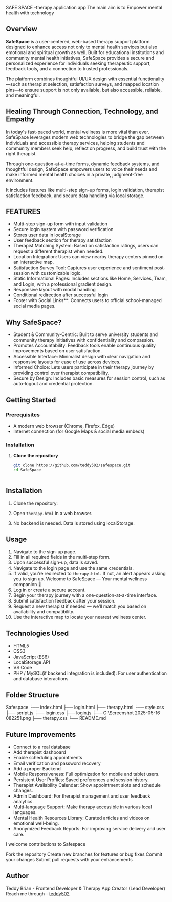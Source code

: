 SAFE SPACE -therapy application app
The main aim is to Empower mental health with technology
## Overview
**SafeSpace** is a user-centered, web-based therapy support platform designed to enhance access  not only to mental health services but also emotional and spiritual growth as well. Built for educational institutions and community mental health initiatives, SafeSpace provides a secure and personalized experience for individuals seeking therapeutic support, feedback tools, and a connection to trusted professionals.

The platform combines thoughtful UI/UX design with essential functionality—such as therapist selection, satisfaction surveys, and mapped location pins—to ensure support is not only available, but also accessible, reliable, and meaningful.

## Healing Through Connection, Technology, and Empathy
In today's fast-paced world, mental wellness is more vital than ever. SafeSpace leverages modern web technologies to bridge the gap between individuals and accessible therapy services, helping students and community members seek help, reflect on progress, and build trust with the right therapist.

Through one-question-at-a-time forms, dynamic feedback systems, and thoughtful design, SafeSpace empowers users to voice their needs and make informed mental health choices in a private, judgment-free environment.

It includes features like multi-step sign-up forms, login validation, therapist satisfaction feedback, and secure data handling via local storage.

## FEATURES
- Multi-step sign-up form with input validation
- Secure login system with password verification
- Stores user data in localStorage
- User feedback section for therapy satisfaction
- Therapist Matching System: Based on satisfaction ratings, users can request a different therapist when needed.
- Location Integration: Users can view nearby therapy centers pinned on an interactive map.
- Satisfaction Survey Tool: Captures user experience and sentiment post-session with customizable logic.
- Static Informational Pages: Includes sections like Home, Services, Team, and Login, with a professional gradient design.
- Responsive layout with modal handling
- Conditional redirection after successful login
- Footer with Social Links**: Connects users to official school-managed social media pages.

## Why SafeSpace?
- Student & Community-Centric: Built to serve university students and community therapy initiatives with confidentiality and compassion.
- Promotes Accountability: Feedback tools enable continuous quality improvements based on user satisfaction.
- Accessible Interface: Minimalist design with clear navigation and responsive layouts for ease of use across devices.
- Informed Choice: Lets users participate in their therapy journey by providing control over therapist compatibility.
- Secure by Design: Includes basic measures for session control, such as auto-logout and credential protection.

## Getting Started

### Prerequisites
- A modern web browser (Chrome, Firefox, Edge)
- Internet connection (for Google Maps & social media embeds)

### Installation
1. **Clone the repository**
   ```bash
   git clone https://github.com/teddy502/safespace.git
   cd SafeSpace
  
## Installation
1. Clone the repository:

2. Open `therapy.html` in a web browser.

3. No backend is needed. Data is stored using localStorage.

## Usage
1. Navigate to the sign-up page.
2. Fill in all required fields in the multi-step form.
3. Upon successful sign-up, data is saved.
4. Navigate to the login page and use the same credentials.
5. If valid, you’re redirected to `therapy.html`. If not, an alert appears asking you to sign up.
Welcome to SafeSpace — Your mental wellness companion 🌿
6. Log in or create a secure account.
7. Begin your therapy journey with a one-question-at-a-time interface.
8. Submit satisfaction feedback after your session.
9. Request a new therapist if needed — we’ll match you based on availability and compatibility.
10. Use the interactive map to locate your nearest wellness center.


## Technologies Used
- HTML5
- CSS3
- JavaScript (ES6)
- LocalStorage API
- VS Code
- PHP / MySQL(if backend integration is included): For user authentication and database interactions


## Folder Structure
Safespace
├── index.html
├── login.html
├── therapy.html
├── style.css
├── script.js
├── login.css
├── login.js
├── C:\Screenshot 2025-05-16 082251.png
├── therapy.css
└── README.md
## Future Improvements
- Connect to a real database
- Add therapist dashboard
- Enable scheduling appointments
- Email verification and password recovery
- Add a proper Backend
- Mobile Responsiveness: Full optimization for mobile and tablet users.
- Persistent User Profiles: Saved preferences and session history.
- Therapist Availability Calendar: Show appointment slots and schedule changes.
- Admin Dashboard: For therapist management and user feedback analytics.
- Multi-language Support: Make therapy accessible in various local languages.
- Mental Health Resources Library: Curated articles and videos on emotional well-being.
- Anonymized Feedback Reports: For improving service delivery and user care.

I welcome contributions to Safespace

Fork the repository
Create new branches for features or bug fixes
Commit your changes
Submit pull requests with your enhancements

## Author
Teddy Brian - Frontend Developer & Therapy App Creator (Lead Developer)
Reach me through - [teddy502](https://github.com/teddy502)


